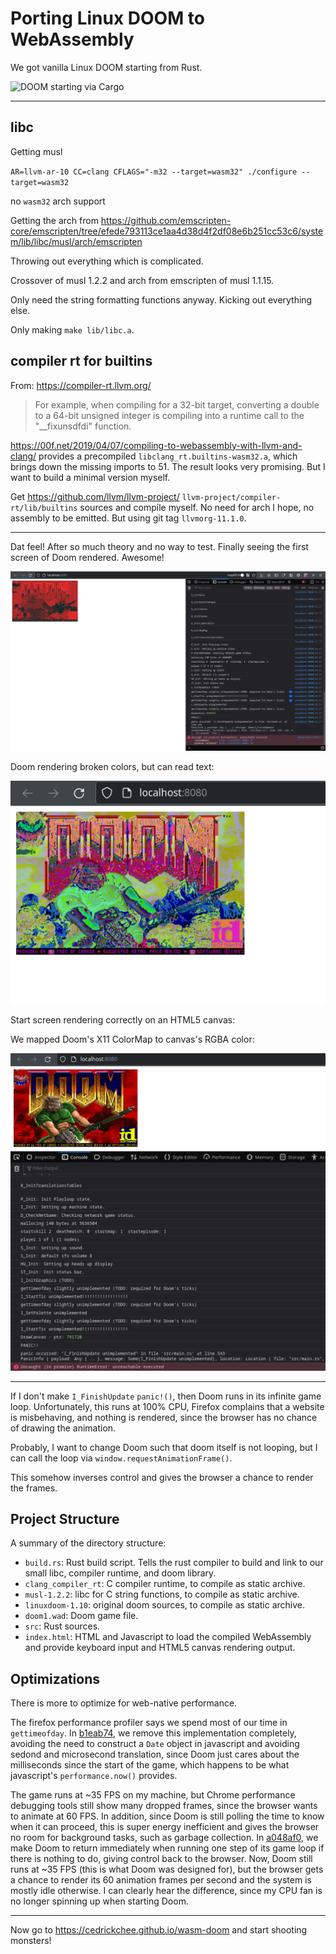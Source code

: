 # Porting Linux DOOM to WebAssembly

We got vanilla Linux DOOM starting from Rust.

![DOOM starting via Cargo](imgs/doom_booting_x11_rust.png)

---

## libc

Getting musl

`AR=llvm-ar-10 CC=clang CFLAGS="-m32 --target=wasm32" ./configure --target=wasm32`

no `wasm32` arch support

Getting the arch from https://github.com/emscripten-core/emscripten/tree/efede793113ce1aa4d38d4f2df08e6b251cc53c6/system/lib/libc/musl/arch/emscripten

Throwing out everything which is complicated.

Crossover of musl 1.2.2 and arch from emscripten of musl 1.1.15.

Only need the string formatting functions anyway. Kicking out everything else.

Only making `make lib/libc.a`.

## compiler rt for builtins

From: https://compiler-rt.llvm.org/
> For example, when compiling for a 32-bit target, converting a double to a
> 64-bit unsigned integer is compiling into a runtime call to the "__fixunsdfdi"
> function.

https://00f.net/2019/04/07/compiling-to-webassembly-with-llvm-and-clang/
provides a precompiled `libclang_rt.builtins-wasm32.a`, which brings down the
missing imports to 51. The result looks very promising. But I want to build a
minimal version myself.

Get https://github.com/llvm/llvm-project/
`llvm-project/compiler-rt/lib/builtins` sources and compile myself. No need for
arch I hope, no assembly to be emitted. But using git tag `llvmorg-11.1.0`.

---

Dat feel! After so much theory and no way to test. Finally seeing the first
screen of Doom rendered. Awesome!

![Doom rendering the first screen to an HTML5 canvas](./docs/images/doom_first_screen_renders_to_canvas.png)

Doom rendering broken colors, but can read text:

![Doom rendering broken colors, but can read text](./docs/images/doom_screen_broken_colors_but_can_read_text.png)

Start screen rendering correctly on an HTML5 canvas:

We mapped Doom's X11 ColorMap to canvas's RGBA color:

![Doom's title screen](./docs/images/doom_titlescreen_html5.png)

---

If I don't make `I_FinishUpdate` `panic!()`, then Doom runs in its infinite game
loop. Unfortunately, this runs at 100% CPU, Firefox complains that a website is
misbehaving, and nothing is rendered, since the browser has no chance of drawing
the animation.

Probably, I want to change Doom such that doom itself is not looping, but I can
call the loop via `window.requestAnimationFrame()`.

This somehow inverses control and gives the browser a chance to render the
frames.

## Project Structure

A summary of the directory structure:
- `build.rs`: Rust build script. Tells the rust compiler to build and link to
  our small libc, compiler runtime, and doom library.
- `clang_compiler_rt`: C compiler runtime, to compile as static archive.
- `musl-1.2.2`: libc for C string functions, to compile as static archive.
- `linuxdoom-1.10`: original doom sources, to compile as static archive.
- `doom1.wad`: Doom game file.
- `src`: Rust sources.
- `index.html`: HTML and Javascript to load the compiled WebAssembly and provide
  keyboard input and HTML5 canvas rendering output.

## Optimizations

There is more to optimize for web-native performance.

The firefox performance profiler says we spend most of our time in
`gettimeofday`. In
[b1eab74](https://github.com/cedrickchee/wasm-doom/commit/b1eab74c60776ced95a28d305a16103a0e23c8e7),
we remove this implementation completely, avoiding the need to construct a
`Date` object in javascript and avoiding sedond and microsecond translation,
since Doom just cares about the milliseconds since the start of the game, which
happens to be what javascript's `performance.now()` provides.

The game runs at ~35 FPS on my machine, but Chrome performance debugging tools
still show many dropped frames, since the browser wants to animate at 60 FPS. In
addition, since Doom is still polling the time to know when it can proceed, this
is super energy inefficient and gives the browser no room for background tasks,
such as garbage collection. In
[a048af0](https://github.com/cedrickchee/wasm-doom/commit/18153c7a048af07a772e54675feb35c349ac0437),
we make Doom to return immediately when running one step of its game loop if
there is nothing to do, giving control back to the browser. Now, Doom still runs
at ~35 FPS (this is what Doom was designed for), but the browser gets a chance
to render its 60 animation frames per second and the system is mostly idle
otherwise. I can clearly hear the difference, since my CPU fan is no longer
spinning up when starting Doom.

---

Now go to https://cedrickchee.github.io/wasm-doom and start shooting monsters!